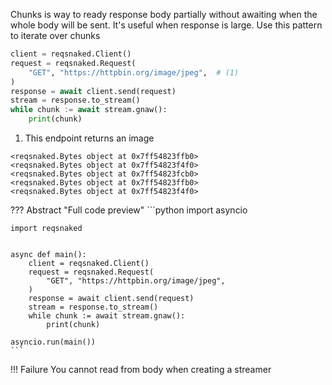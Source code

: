 Chunks is way to ready response body partially without awaiting when the whole body will be sent. It's useful when response is large. Use this pattern to iterate over chunks

```python title="Get image by parts"
client = reqsnaked.Client()
request = reqsnaked.Request(
    "GET", "https://httpbin.org/image/jpeg",  # (1)
)
response = await client.send(request)
stream = response.to_stream()
while chunk := await stream.gnaw():
    print(chunk)
```

1. This endpoint returns an image

```
<reqsnaked.Bytes object at 0x7ff54823ffb0>
<reqsnaked.Bytes object at 0x7ff54823f4f0>
<reqsnaked.Bytes object at 0x7ff54823fcb0>
<reqsnaked.Bytes object at 0x7ff54823ffb0>
<reqsnaked.Bytes object at 0x7ff54823f4f0>
```
??? Abstract "Full code preview"
    ```python
    import asyncio

    import reqsnaked


    async def main():
        client = reqsnaked.Client()
        request = reqsnaked.Request(
            "GET", "https://httpbin.org/image/jpeg",
        )
        response = await client.send(request)
        stream = response.to_stream()
        while chunk := await stream.gnaw():
            print(chunk)

    asyncio.run(main())
    ```

!!! Failure
    You cannot read from body when creating a streamer
